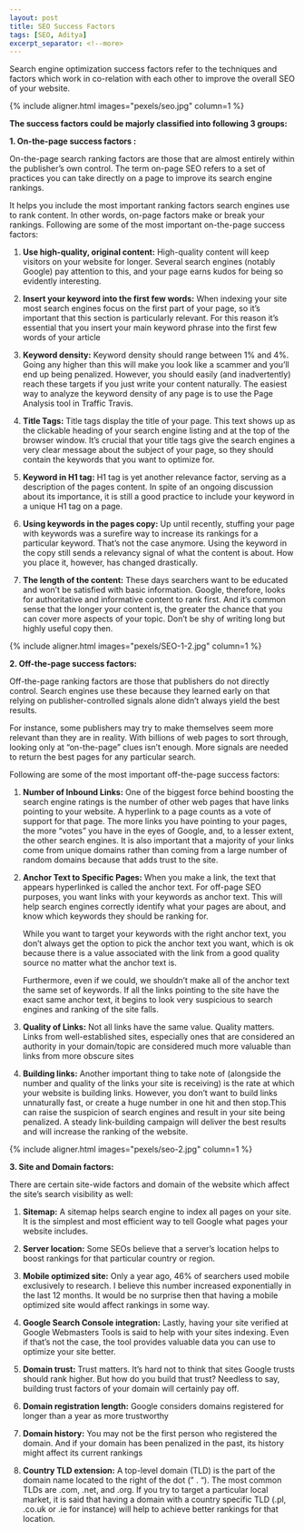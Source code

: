 ```yaml
---
layout: post
title: SEO Success Factors
tags: [SEO, Aditya]
excerpt_separator: <!--more> 
---
```


Search engine optimization success factors refer to the techniques and factors which work in co-relation with each other to improve the overall SEO of your website.


{% include aligner.html images="pexels/seo.jpg" column=1 %}


**The success factors could be majorly classified into following 3 groups:**

**1. On-the-page success factors :**

On-the-page search ranking factors are those that are almost entirely within the publisher’s own control. The term on-page SEO refers to a set of practices you can take directly on a page to improve its search engine rankings.

It helps you include the most important ranking factors search engines use to rank content. In other words, on-page factors make or break your rankings. Following are some of the most important on-the-page success factors:

1.  **Use high-quality, original content:**
High-quality content will keep visitors on your website for longer. Several search engines (notably Google) pay attention to this, and your page earns kudos for being so evidently interesting.

2. **Insert your keyword into the first few words:**
When indexing your site most search engines focus on the first part of your page, so it’s important that this section is particularly relevant. For this reason it’s essential that you insert your main keyword phrase into the first few words of your article

3. **Keyword density:**
Keyword density should range between 1% and 4%. Going any higher than this will make you look like a scammer and you’ll end up being penalized. However, you should easily (and inadvertently) reach these targets if you just write your content naturally. The easiest way to analyze the keyword density of any page is to use the Page Analysis tool in Traffic Travis.

4. **Title Tags:**
Title tags display the title of your page. This text shows up as the clickable heading of your search engine listing and at the top of the browser window. It’s crucial that your title tags give the search engines a very clear message about the subject of your page, so they should contain the keywords that you want to optimize for.

5. **Keyword in H1 tag:**
H1 tag is yet another relevance factor, serving as a description of the pages content. In spite of an ongoing discussion about its importance, it is still a good practice to include your keyword in a unique H1 tag on a page.
 
6. **Using keywords in the pages copy:**
Up until recently, stuffing your page with keywords was a surefire way to increase its rankings for a particular keyword. That’s not the case anymore. Using the keyword in the copy still sends a relevancy signal of what the content is about. How you place it, however, has changed drastically.

7. **The length of the content:**
These days searchers want to be educated and won’t be satisfied with basic information. Google, therefore, looks for authoritative and informative content to rank first. And it’s common sense that the longer your content is, the greater the chance that you can cover more aspects of your topic. Don’t be shy of writing long but highly useful copy then.

{% include aligner.html images="pexels/SEO-1-2.jpg" column=1 %}

**2. Off-the-page success factors:**

Off-the-page ranking factors are those that publishers do not directly control. Search engines use these because they learned early on that relying on publisher-controlled signals alone didn’t always yield the best results.

For instance, some publishers may try to make themselves seem more relevant than they are in reality. With billions of web pages to sort through, looking only at “on-the-page” clues isn’t enough. More signals are needed to return the best pages for any particular search.

Following are some of the most important off-the-page success factors:

1. **Number of Inbound Links:**
One of the biggest force behind boosting the search engine ratings is the number of other web pages that have links pointing to your website. A hyperlink to a page counts as a vote of support for that page. The more links you have pointing to your pages, the more “votes” you have in the eyes of Google, and, to a lesser extent, the other search engines. It is also important that a majority of your links come from unique domains rather than coming from a large number of random domains because that adds trust to the site.

2. **Anchor Text to Specific Pages:**
When you make a link, the text that appears hyperlinked is called the anchor text. For off-page SEO purposes, you want links with your keywords as anchor text. This will help search engines correctly identify what your pages are about, and know which keywords they should be ranking for.

    While you want to target your keywords with the right anchor text, you don’t always get the option to pick the anchor text you want, which is ok because there is a value associated with the link from a good quality source no matter what the anchor text is.

    Furthermore, even if we could, we shouldn’t make all of the anchor text the same set of keywords. If all the links pointing to the site have the exact same anchor text, it begins to look very suspicious to search engines and ranking of the site falls.

3. **Quality of Links:**
Not all links have the same value. Quality matters. Links from well-established sites, especially ones that are considered an authority in your domain/topic are considered much more valuable than links from more obscure sites

4. **Building links:**
Another important thing to take note of (alongside the number and quality of the links your site is receiving) is the rate at which your website is building links. However, you don’t want to build links unnaturally fast, or create a huge number in one hit and then stop.This can raise the suspicion of search engines and result in your site being penalized. A steady link-building campaign will deliver the best results and will increase the ranking of the website.

{% include aligner.html images="pexels/seo-2.jpg" column=1 %}

**3. Site and Domain factors:**

There are certain site-wide factors and domain of the website which affect the site’s search visibility as well:
 
1. **Sitemap:**
A sitemap helps search engine to index all pages on your site. It is the simplest and most efficient way to tell Google what pages your website includes.

2. **Server location:**
Some SEOs believe that a server’s location helps to boost rankings for that particular country or region.

3. **Mobile optimized site:**
Only a year ago, 46% of searchers used mobile exclusively to research. I believe this number increased exponentially in the last 12 months. It would be no surprise then that having a mobile optimized site would affect rankings in some way.

4. **Google Search Console integration:**
Lastly, having your site verified at Google Webmasters Tools is said to help with your sites indexing. Even if that’s not the case, the tool provides valuable data you can use to optimize your site better.

5. **Domain trust:**
Trust matters. It’s hard not to think that sites Google trusts should rank higher. But how do you build that trust? Needless to say, building trust factors of your domain will certainly pay off.

6. **Domain registration length:**
Google considers domains registered for longer than a year as more trustworthy

7.  **Domain history:**
You may not be the first person who registered the domain. And if your domain has been penalized in the past, its history might affect its current rankings

8. **Country TLD extension:**
A top-level domain (TLD) is the part of the domain name located to the right of the dot (” . “). The most common TLDs are .com, .net, and .org. If you try to target a particular local market, it is said that having a domain with a country specific TLD (.pl, .co.uk or .ie for instance) will help to achieve better rankings for that location.